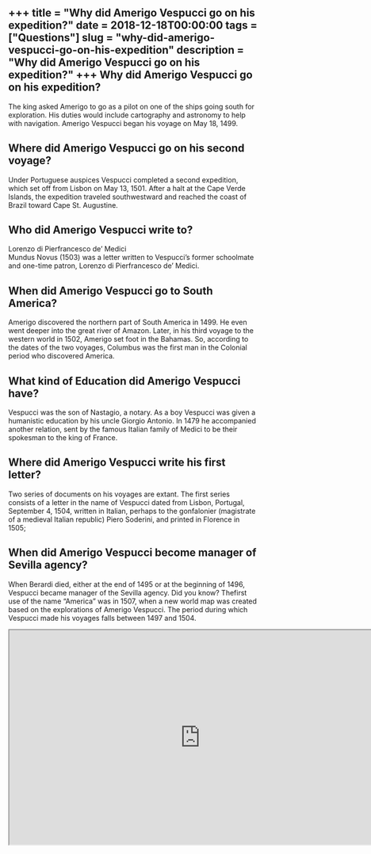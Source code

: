 +++
title = "Why did Amerigo Vespucci go on his expedition?"
date = 2018-12-18T00:00:00
tags = ["Questions"]
slug = "why-did-amerigo-vespucci-go-on-his-expedition"
description = "Why did Amerigo Vespucci go on his expedition?"
+++
Why did Amerigo Vespucci go on his expedition?
----------------------------------------------

The king asked Amerigo to go as a pilot on one of the ships going south for exploration. His duties would include cartography and astronomy to help with navigation. Amerigo Vespucci began his voyage on May 18, 1499.

Where did Amerigo Vespucci go on his second voyage?
---------------------------------------------------

Under Portuguese auspices Vespucci completed a second expedition, which set off from Lisbon on May 13, 1501. After a halt at the Cape Verde Islands, the expedition traveled southwestward and reached the coast of Brazil toward Cape St. Augustine.

Who did Amerigo Vespucci write to?
----------------------------------

Lorenzo di Pierfrancesco de’ Medici  
Mundus Novus (1503) was a letter written to Vespucci’s former schoolmate and one-time patron, Lorenzo di Pierfrancesco de’ Medici.

When did Amerigo Vespucci go to South America?
----------------------------------------------

Amerigo discovered the northern part of South America in 1499. He even went deeper into the great river of Amazon. Later, in his third voyage to the western world in 1502, Amerigo set foot in the Bahamas. So, according to the dates of the two voyages, Columbus was the first man in the Colonial period who discovered America.

What kind of Education did Amerigo Vespucci have?
-------------------------------------------------

Vespucci was the son of Nastagio, a notary. As a boy Vespucci was given a humanistic education by his uncle Giorgio Antonio. In 1479 he accompanied another relation, sent by the famous Italian family of Medici to be their spokesman to the king of France.

Where did Amerigo Vespucci write his first letter?
--------------------------------------------------

Two series of documents on his voyages are extant. The first series consists of a letter in the name of Vespucci dated from Lisbon, Portugal, September 4, 1504, written in Italian, perhaps to the gonfalonier (magistrate of a medieval Italian republic) Piero Soderini, and printed in Florence in 1505;

When did Amerigo Vespucci become manager of Sevilla agency?
-----------------------------------------------------------

When Berardi died, either at the end of 1495 or at the beginning of 1496, Vespucci became manager of the Sevilla agency. Did you know? Thefirst use of the name “America” was in 1507, when a new world map was created based on the explorations of Amerigo Vespucci. The period during which Vespucci made his voyages falls between 1497 and 1504.

<iframe allow="accelerometer; autoplay; clipboard-write; encrypted-media; gyroscope; picture-in-picture" allowfullscreen="" class="__youtube_prefs__  epyt-is-override  no-lazyload" data-no-lazy="1" data-origheight="433" data-origwidth="770" data-skipgform_ajax_framebjll="" height="433" id="_ytid_41442" loading="lazy" src="https://www.youtube.com/embed/fUcEBOVbSW0?enablejsapi=1&autoplay=0&cc_load_policy=0&cc_lang_pref=&iv_load_policy=1&loop=0&modestbranding=0&rel=1&fs=1&playsinline=0&autohide=2&theme=dark&color=red&controls=1&" title="YouTube player" width="770"></iframe>